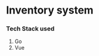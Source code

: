 <!DOCTYPE html>
<html lang="en">
<body>
  <h1>Inventory system</h1>
</body>
<div>
  <h3>Tech Stack used</h3>
    <ol>
        <li>Go</li>
        <li>Vue</li>
    </ol>
</div>
</html>
